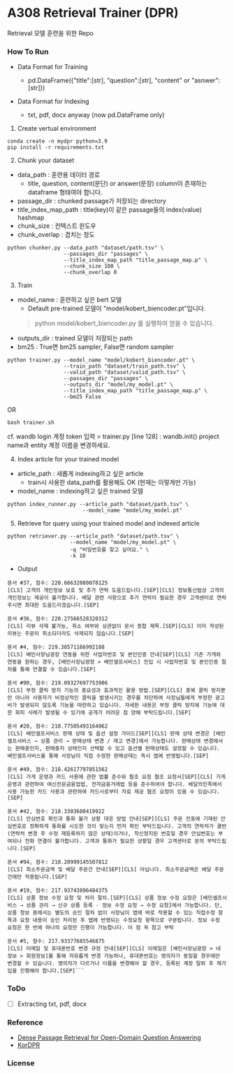 # A308 Retrieval Trainer (DPR)

Retrieval 모델 훈련을 위한 Repo 

### How To Run

* Data Format for Training
  * pd.DataFrame({"title":[str], "question":[str], "content" or "asnwer":[str]})

* Data Format for Indexing
  * txt, pdf, docx anyway (now pd.DataFrame only)

1. Create vertual environment

```
conda create -n mydpr python=3.9
pip install -r requirements.txt
```

2. Chunk your dataset
- data_path : 훈련용 데이터 경로
  - title, question, content(문단) or answer(문장) column이 존재하는 dataframe 형태여야 합니다.
- passage_dir : chunked passage가 저장되는 directory
- title_index_map_path : title(key)이 같은 passage들의 index(value) hashmap
- chunk_size : 컨텍스트 윈도우
- chunk_overlap : 겹치는 정도
```
python chunker.py --data_path "dataset/path.tsv" \
                  --passages_dir "passages" \
                  --title_index_map_path "title_passage_map.p" \
                  --chunk_size 100 \
                  --chunk_overlap 0
```

3. Train
- model_name : 훈련하고 싶은 bert 모델
  - Default pre-trained 모델이 "model/kobert_biencoder.pt"입니다.
  > python model/kobert_biencoder.py 를 실행하여 얻을 수 있습니다.
- outputs_dir : trained 모델이 저장되는 path
- bm25 : True면 bm25 sampler, False면 random sampler
```
python trainer.py --model_name "model/kobert_biencoder.pt" \
                  --train_path "dataset/train_path.tsv" \
                  --valid_path "dataset/valid_path.tsv" \
                  --passages_dir "passages" \
                  --outputs_dir "model/my_model.pt" \
                  --title_index_map_path "title_passage_map.p" \
                  --bm25 False
```
OR
```
bash trainer.sh
```

cf. wandb login 계정 token 입력 > trainer.py [line 128] : wandb.init() project name과 entity 계정 이름을 변경하세요.


4. Index article for your trained model
- article_path : 새롭게 indexing하고 싶은 article
  - train시 사용한 data_path를 활용해도 OK (현재는 이렇게만 가능)
- model_name : indexing하고 싶은 trained 모델
```
python index_runner.py --article_path "dataset/path.tsv" \
                        --model_name "model/my_model.pt"
```

5. Retrieve for query using your trained model and indexed article
```
python retriever.py --article_path "dataset/path.tsv" \
                    --model_name "model/my_model.pt" \
                    -q "비밀번호를 찾고 싶어요." \
                    -k 10
```

* Output
```
문서 #37, 점수: 220.66632080078125
[CLS] 고객의 개인정보 보호 및 추가 연락 도움드립니다.[SEP][CLS] 정보통신법상 고객의 개인정보는 제공이 불가합니다. 배달 관련 사항으로 추가 연락이 필요한 경우 고객센터로 연락주시면 최대한 도움드리겠습니다.[SEP]

문서 #36, 점수: 220.27566528320312
[CLS] 리뷰 삭제 불가능, 취소 여부와 상관없이 문서 종합 제목.[SEP][CLS] 이미 작성된 리뷰는 주문이 취소되더라도 삭제되지 않습니다.[SEP]

문서 #4, 점수: 219.38571166992188
[CLS] 배민사장님광장 연동을 위한 사업자번호 및 본인인증 안내[SEP][CLS] 기존 가게와 연동을 원하는 경우, [배민사장님광장 > 배민셀프서비스] 진입 시 사업자번호 및 본인인증 절차를 통해 연결할 수 있습니다.[SEP]

문서 #90, 점수: 219.09327697753906
[CLS] 부정 클릭 방지 기능의 중요성과 효과적인 활용 방법.[SEP][CLS] 중복 클릭 방지뿐만 아니라 사용자가 비정상적인 클릭을 발생시키는 경우를 차단하여 사장님들에게 부정한 광고비가 발생되지 않도록 기능을 마련하고 있습니다. 자세한 내용은 부정 클릭 방지에 기능에 대한 회피 사례가 발생될 수 있기에 공개가 어려운 점 양해 부탁드립니다.[SEP]

문서 #20, 점수: 218.77505493164062
[CLS] 배민셀프서비스 판매 상태 및 옵션 설정 가이드[SEP][CLS] 판매 상태 변경은 [배민셀프서비스 → 상품 관리 → 판매상태 변경 / 재고 변경]에서 가능합니다. 판매상태 변경에서는 판매중인지, 판매중지 상태인지 선택할 수 있고 옵션별 판매상태도 설정할 수 있습니다. 배민셀프서비스를 통해 사장님이 직접 수정한 판매상태는 즉시 앱에 반영됩니다.[SEP]

문서 #49, 점수: 218.42617797851562
[CLS] 가게 운영과 카드 사용에 관한 법률 준수와 협조 요청 협조 요청서[SEP][CLS] 가게 운영과 관련하여 여신전문금융업법, 전자금융거래법 등을 준수하여야 합니다. 배달의민족에서 사용 가능한 카드 사용과 관련하여 카드사로부터 자료 제공 협조 요청이 있을 수 있습니다.[SEP]

문서 #42, 점수: 218.3303680419922
[CLS] 안심번호 확인과 통화 불가 상황 대응 방법 안내[SEP][CLS] 주문 전표에 기재된 안심번호로 정확하게 통화를 시도한 것이 맞는지 먼저 확인 부탁드립니다. 고객의 연락처가 결번(연락처 변경 후 수정 재등록하지 않은 상태)이거나, 착신정지된 번호일 경우 안심번호는 부여되나 전화 연결이 불가합니다. 고객과 통화가 필요한 상황일 경우 고객센터로 문의 부탁드립니다.[SEP]

문서 #94, 점수: 218.20999145507812
[CLS] 최소주문금액 및 배달 주문건 안내[SEP][CLS] 아닙니다. 최소주문금액은 배달 주문건에만 적용됩니다.[SEP]

문서 #19, 점수: 217.93743896484375
[CLS] 상품 정보 수정 요청 및 처리 절차.[SEP][CLS] 상품 정보 수정 요청은 [배민셀프서비스 → 상품 관리 → 신규 상품 등록 · 정보 수정 요청 → 수정 요청]에서 가능합니다. 단, 상품 정보 중에서는 별도의 승인 절차 없이 사장님이 앱에 바로 적용할 수 있는 직접수정 항목과 요청 내용이 승인 처리된 후 앱에 반영되는 수정요청 항목으로 구분됩니다. 정보 수정 요청은 한 번에 하나의 요청만 진행이 가능합니다. 이 점 꼭 참고 부탁

문서 #5, 점수: 217.93377685546875
[CLS] 이메일 및 휴대폰번호 변경 규정 안내[SEP][CLS] 이메일은 [배민사장님광장 > 내 정보 > 회원정보]를 통해 자유롭게 변경 가능하나, 휴대폰번호는 명의자가 동일할 경우에만 변경할 수 있습니다. 명의자가 다르거나 이름을 변경해야 할 경우, 등록된 계정 탈퇴 후 재가입을 진행해야 합니다.[SEP]```
```

### ToDo

- [ ] Extracting txt, pdf, docx

### Reference 
- [Dense Passage Retrieval for Open-Domain Question Answering](https://arxiv.org/abs/2004.04906)
- [KorDPR](https://github.com/TmaxEdu/KorDPR)

### License 

